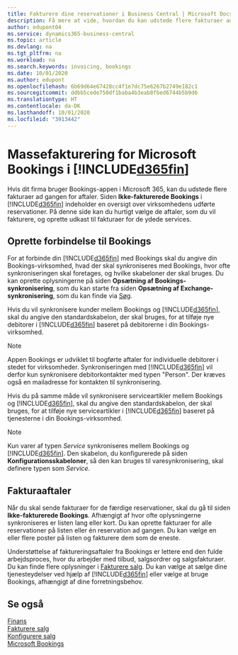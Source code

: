 ```yaml
---
title: Fakturere dine reservationer i Business Central | Microsoft Docs
description: Få mere at vide, hvordan du kan udstede flere fakturaer ad gangen fra Microsoft Bookings i Business Central.
author: edupont04
ms.service: dynamics365-business-central
ms.topic: article
ms.devlang: na
ms.tgt_pltfrm: na
ms.workload: na
ms.search.keywords: invoicing, bookings
ms.date: 10/01/2020
ms.author: edupont
ms.openlocfilehash: 6b69d64e67428cc4f1e7dc75e6267b2749e182c1
ms.sourcegitcommit: ddbb5cede750df1baba4b3eab8fbed6744b5b9d6
ms.translationtype: HT
ms.contentlocale: da-DK
ms.lasthandoff: 10/01/2020
ms.locfileid: "3913442"
---
```

# <a name="bulk-invoicing-for-microsoft-bookings-in-d365fin"></a>Massefakturering for Microsoft Bookings i [!INCLUDE[d365fin](includes/d365fin_md.md)]
Hvis dit firma bruger Bookings-appen i Microsoft 365, kan du udstede flere fakturaer ad gangen for aftaler. Siden **Ikke-fakturerede Bookings** i [!INCLUDE[d365fin](includes/d365fin_md.md)] indeholder en oversigt over virksomhedens udførte reservationer. På denne side kan du hurtigt vælge de aftaler, som du vil fakturere, og oprette udkast til fakturaer for de ydede services.  

## <a name="connect-to-bookings"></a>Oprette forbindelse til Bookings
For at forbinde din [!INCLUDE[d365fin](includes/d365fin_md.md)] med Bookings skal du angive din Bookings-virksomhed, hvad der skal synkroniseres med Bookings, hvor ofte synkroniseringen skal foretages, og hvilke skabeloner der skal bruges. Du kan oprette oplysningerne på siden **Opsætning af Bookings-synkronisering**, som du kan starte fra siden **Opsætning af Exchange-synkronisering**, som du kan finde via [Søg](ui-search.md).  

Hvis du vil synkronisere kunder mellem Bookings og [!INCLUDE[d365fin](includes/d365fin_md.md)], skal du angive den standardskabelon, der skal bruges, for at tilføje nye debitorer i [!INCLUDE[d365fin](includes/d365fin_md.md)] baseret på debitorerne i din Bookings-virksomhed.  

> [!NOTE]
> Appen Bookings er udviklet til bogførte aftaler for individuelle debitorer i stedet for virksomheder. Synkroniseringen med [!INCLUDE[d365fin](includes/d365fin_md.md)] vil derfor kun synkronisere debitorkontakter med typen "Person". Der kræves også en mailadresse for kontakten til synkronisering.  

Hvis du på samme måde vil synkronisere serviceartikler mellem Bookings og [!INCLUDE[d365fin](includes/d365fin_md.md)], skal du angive den standardskabelon, der skal bruges, for at tilføje nye serviceartikler i [!INCLUDE[d365fin](includes/d365fin_md.md)] baseret på tjenesterne i din Bookings-virksomhed.  

> [!NOTE]
> Kun varer af typen *Service* synkroniseres mellem Bookings og [!INCLUDE[d365fin](includes/d365fin_md.md)]. Den skabelon, du konfigurerede på siden **Konfigurationsskabeloner**, så den kan bruges til varesynkronisering, skal definere typen som *Service*.

## <a name="invoice-appointments"></a>Fakturaaftaler
Når du skal sende fakturaer for de færdige reservationer, skal du gå til siden **Ikke-fakturerede Bookings**. Afhængigt af hvor ofte oplysningerne synkroniseres er listen lang eller kort. Du kan oprette fakturaer for alle reservationer på listen eller én reservation ad gangen. Du kan vælge en eller flere poster på listen og fakturere dem som de eneste.  

Understøttelse af faktureringsaftaler fra Bookings er lettere end den fulde arbejdsproces, hvor du arbejder med tilbud, salgsordrer og salgsfakturaer. Du kan finde flere oplysninger i [Fakturere salg](sales-how-invoice-sales.md). Du kan vælge at sælge dine tjenesteydelser ved hjælp af [!INCLUDE[d365fin](includes/d365fin_md.md)] eller vælge at bruge Bookings, afhængigt af dine forretningsbehov.  

## <a name="see-also"></a>Se også
[Finans](finance.md)  
[Fakturere salg](sales-how-invoice-sales.md)  
[Konfigurere salg](sales-setup-sales.md)  
[Microsoft Bookings](https://products.office.com/business/scheduling-and-booking-app)  

